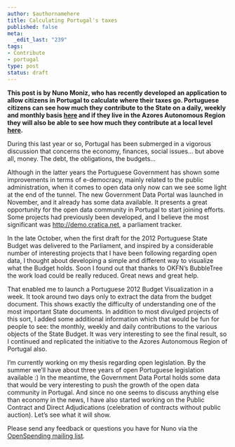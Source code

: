```yaml
--- 
author: $authornamehere
title: Calculating Portugal's taxes
published: false
meta: 
  _edit_last: "239"
tags: 
- Contribute
- portugal
type: post
status: draft
---
```

**This post is by Nuno Moniz, who has recently developed an application to allow citizens in Portugal to calculate where their taxes go. Portuguese citizens can see how much they contribute to the State on a daily, weekly and monthly basis [here](http://www.nunomoniz.com/orcamento/) and if they live in the Azores Autonomous Region they will also be able to see how much they contribute at a local level [here](http://www.nunomoniz.com/orcamento/acores/).**

During this last year or so, Portugal has been submerged in a vigorous discussion that concerns the economy, finances, social issues… but above all, money. The debt, the obligations, the budgets...

Although in the latter years the Portuguese Government has shown some improvements in terms of e-democracy, mainly related to the public administration, when it comes to open data only now can we see some light at the end of the tunnel. The new Government Data Portal was launched in November, and it already has some data available. It presents a great opportunity for the open data community in Portugal to start joining efforts. Some projects had previously been developed, and I believe the most significant was http://demo.cratica.net, a parliament tracker.

In the late October, when the first draft for the 2012 Portuguese State Budget was delivered to the Parliament, and inspired by a considerable number of interesting projects that I have been following regarding open data, I thought about developing a simple and different way to visualize what the Budget holds. Soon I found out that thanks to OKFN’s BubbleTree the work load could be really reduced. Great news and great help.

That enabled me to launch a Portuguese 2012 Budget Visualization in a week. It took around two days only to extract the data from the budget document. This shows exactly the difficulty of understanding one of the most important State documents. In addition to most divulged projects of this sort, I added some additional information which that would be fun for people to see: the monthly, weekly and daily contributions to the various objects of the State Budget. It was very interesting to see the final result, so I continued and replicated the initiative to the Azores Autonomous Region of Portugal also.

I’m currently working on my thesis regarding open legislation. By the summer we’ll have about three years of open Portuguese legislation available :) In the meantime, the Government Data Portal holds some data that would be very interesting to push the growth of the open data community in Portugal. And since no one seems to discuss anything else than economy in the news, I have also started working on the Public Contract and Direct Adjudications (celebration of contracts without public auction). Let’s see what it will show.

Please send any feedback or questions you have for Nuno via the [OpenSpending mailing list](http://lists.okfn.org/mailman/listinfo/openspending). 

